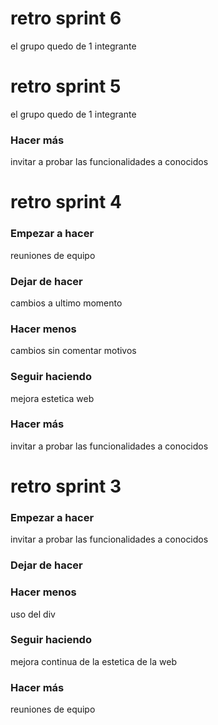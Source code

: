 # retro sprint 6

el grupo quedo de 1 integrante 


# retro sprint 5

el grupo quedo de 1 integrante 

### Hacer más
invitar a probar las funcionalidades a conocidos

# retro sprint 4

### Empezar a hacer
reuniones de equipo

### Dejar de hacer
cambios a ultimo momento

### Hacer menos
cambios sin comentar motivos

### Seguir haciendo
mejora estetica web

### Hacer más
invitar a probar las funcionalidades a conocidos


# retro sprint 3

### Empezar a hacer
invitar a probar las funcionalidades a conocidos

### Dejar de hacer


### Hacer menos
uso del div

### Seguir haciendo
mejora continua de la estetica de la web

### Hacer más
reuniones de equipo

